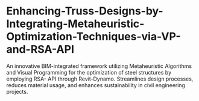 # Enhancing-Truss-Designs-by-Integrating-Metaheuristic-Optimization-Techniques-via-VP-and-RSA-API
An innovative BIM-integrated framework utilizing Metaheuristic Algorithms and Visual Programming for the optimization of steel structures by employing RSA- API through Revit-Dynamo. Streamlines design processes, reduces material usage, and enhances sustainability in civil engineering projects.
